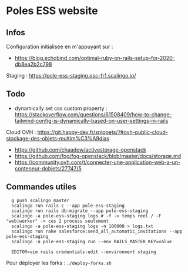 # Poles ESS website

## Infos

Configuration initialisée en m'appuyant sur :
- https://blog.echobind.com/optimal-ruby-on-rails-setup-for-2020-db8ea2b2c798

Staging : https://pole-ess-staging.osc-fr1.scalingo.io/

## Todo

- dynamically set css custom property : https://stackoverflow.com/questions/61508409/how-to-change-tailwind-config-js-dynamically-based-on-user-settings-in-rails

Cloud OVH : https://git.happy-dev.fr/snippets/7#ovh-public-cloud-stockage-des-objets-multim%C3%A9dias

- https://github.com/chaadow/activestorage-openstack
- https://github.com/fog/fog-openstack/blob/master/docs/storage.md
- https://community.ovh.com/t/connecter-une-application-web-a-un-conteneur-dobjets/27747/5


## Commandes utiles

```
  g push scalingo master
  scalingo run rails c --app pole-ess-staging
  scalingo run rails db:migrate --app pole-ess-staging
  scalingo -a pole-ess-staging logs # -f -> temps reel / -F "web|worker" -> ces 2 process seulement
  scalingo -a pole-ess-staging logs -n 100000 > logs.txt
  scalingo run rake salesforce:send_all_automatic_invitations --app pole-ess-staging
  scalingo -a pole-ess-staging run --env RAILS_MASTER_KEY=value

  EDITOR=vim rails credentials:edit --environment staging
```

Pour déployer les forks :
  `./deploy-forks.sh`